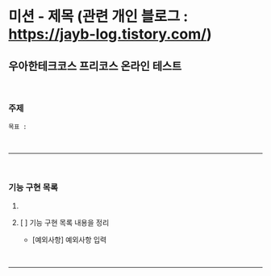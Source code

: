 미션 - 제목 (관련 개인 블로그 : https://jayb-log.tistory.com/)
========================

우아한테크코스 프리코스 온라인 테스트
------------------------

<br>


### 주제

```
목표 : 
```


<br>

***

<br>

### 기능 구현 목록

1. 

1. [ ] 기능 구현 목록 내용을 정리
    - [예외사항] 예외사항 입력


<br>

***
